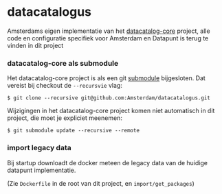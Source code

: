 # datacatalogus

Amsterdams eigen implementatie van het [datacatalog-core](https://github.com/Amsterdam/datacatalog-core) project, 
alle code en configuratie specifiek voor Amsterdam en Datapunt is terug te vinden in dit project

### datacatalog-core als submodule

Het datacatalog-core project is als een git [submodule](https://github.com/blog/2104-working-with-submodules)
bijgesloten. Dat vereist bij checkout de `--recursvie` vlag:

	$ git clone --recursive git@github.com:Amsterdam/datacatalogus.git
	
Wijzigingen in het datacatalog-core project komen niet automatisch in dit project, die moet je expliciet meenemen:

	$ git submodule update --recursive --remote
	
### import legacy data

Bij startup downloadt de docker meteen de legacy data van de huidige datapunt implementatie.

(Zie `Dockerfile` in de root van dit project, en `import/get_packages`)
